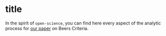 # title

In the spirit of `open-science`, you can find here every aspect of the analytic process for [our paper](https://jhutrc.github.io/criteria/_downloads/5081ce873d3b5a44413e514c41c302c0/beers.criteria.final.pdf) on Beers Criteria.



```{tableofcontents}
```

